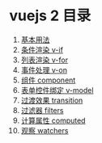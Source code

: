 <h1>vuejs 2 目录</h1>
<ol>
    <li>
        <a href='https://github.com/YonyLady/vueJs/blob/master/1-htmlTag.html'>基本用法</a>
    </li>
    <li>
        <a href='https://github.com/YonyLady/vueJs/blob/master/2-if-else.html'>条件渲染 v-if</a>
    </li>
    <li>
        <a href='https://github.com/YonyLady/vueJs/blob/master/3-for.html'>列表渲染 v-for</a>
    </li>
    <li>
        <a href='https://github.com/YonyLady/vueJs/tree/master/4-v-on'>事件处理 v-on</a>
    </li>
    <li>
        <a href='https://github.com/YonyLady/vueJs/tree/master/5-component'>组件 component</a>
    </li>
    <li>
        <a href='https://github.com/YonyLady/vueJs/tree/master/6-form'>表单控件绑定 v-model</a>
    </li>
    <li>
        <a href='https://github.com/YonyLady/vueJs/tree/master/7-transition'>过渡效果 transition</a>
    </li>
    <li>
        <a href='https://github.com/YonyLady/vueJs/tree/master/8-filters'>过滤器 filters</a>
    </li>
    <li>
        <a href='https://github.com/YonyLady/vueJs/tree/master/9-computed'>计算属性 computed</a>
    </li>
    <li>
        <a href='https://github.com/YonyLady/vueJs/blob/master/10-watcher.html'>观察 watchers</a>
    </li>
</ol>

